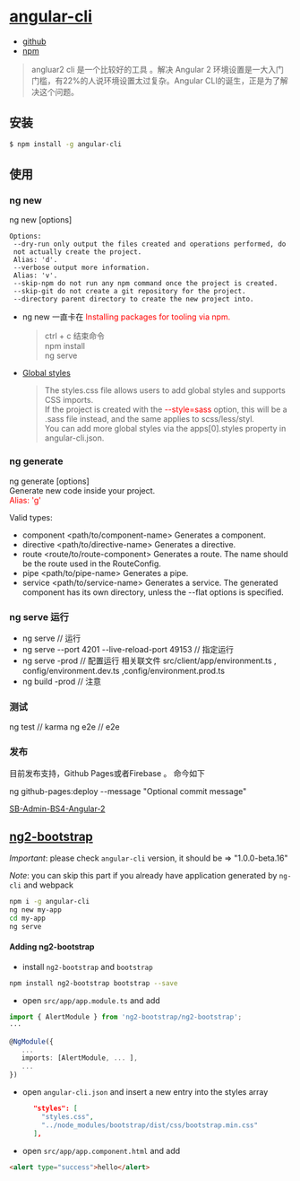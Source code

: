# [angular-cli](https://cli.angular.io/) 
- [github](https://github.com/angular/angular-cli)
- [npm](https://www.npmjs.com/package/angular-cli)

> angluar2 cli 是一个比较好的工具 。解决 Angular 2 环境设置是一大入门门槛，有22%的人说环境设置太过复杂。Angular CLI的诞生，正是为了解决这个问题。


## 安装

```bash
$ npm install -g angular-cli
```

##  使用

### ng new

ng new <project-name> [options]

```
Options:
 --dry-run only output the files created and operations performed, do
 not actually create the project.
 Alias: 'd'.
 --verbose output more information.
 Alias: 'v'.
 --skip-npm do not run any npm command once the project is created.
 --skip-git do not create a git repository for the project.
 --directory parent directory to create the new project into.
```

- ng new  一直卡在 <font color='red'>Installing packages for tooling via npm. </font>

	> ctrl + c 结束命令  
	> npm install  
	> ng serve

- [Global styles](https://www.npmjs.com/package/angular-cli)

	> The styles.css file allows users to add global styles and supports CSS imports.  
	> If the project is created with the <font color='red'>--style=sass</font> option, this will be a .sass file instead, and the same applies to scss/less/styl.  
	> You can add more global styles via the apps[0].styles property in angular-cli.json.



### ng generate

ng generate <type> [options]  
Generate new code inside your project.  
<font color='red'>Alias: 'g'</font>


Valid types:  

- component <path/to/component-name> Generates a component.
- directive <path/to/directive-name> Generates a directive.
- route <route/to/route-component> Generates a route. The name should be the route used in the RouteConfig.
- pipe <path/to/pipe-name> Generates a pipe.
- service <path/to/service-name> Generates a service. The generated component has its own directory, unless the --flat options
is specified.

### ng serve 运行

- ng serve // 运行  
- ng serve --port 4201 --live-reload-port 49153 // 指定运行  
- ng serve -prod // 配置运行 相关联文件  src/client/app/environment.ts , config/environment.dev.ts ,config/environment.prod.ts  
- ng build -prod // 注意  


### 测试

ng test //  karma
ng e2e //  e2e

### 发布

目前发布支持，Github Pages或者Firebase 。 命今如下

ng github-pages:deploy --message "Optional commit message"


[SB-Admin-BS4-Angular-2](https://github.com/start-angular/SB-Admin-BS4-Angular-2)


## [ng2-bootstrap](https://github.com/valor-software/ng2-bootstrap)


*Important*: please check `angular-cli` version, it should be => "1.0.0-beta.16"

*Note*: you can skip this part if you already have application generated by `ng-cli` and webpack
  
```bash
npm i -g angular-cli
ng new my-app
cd my-app
ng serve
```

#### Adding ng2-bootstrap
 
- install `ng2-bootstrap` and `bootstrap`

```bash
npm install ng2-bootstrap bootstrap --save
```
 
- open `src/app/app.module.ts` and add

```typescript
import { AlertModule } from 'ng2-bootstrap/ng2-bootstrap';
···

@NgModule({
   ...
   imports: [AlertModule, ... ],
   ... 
})
```

- open `angular-cli.json` and insert a new entry into the styles array 

```json
      "styles": [
        "styles.css",
        "../node_modules/bootstrap/dist/css/bootstrap.min.css"
      ],
```

- open `src/app/app.component.html` and add

```html
<alert type="success">hello</alert>
```

